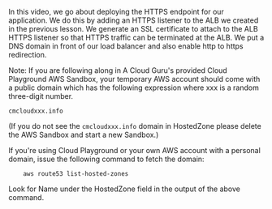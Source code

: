 In this video, we go about deploying the HTTPS endpoint for our application. We do this by adding an HTTPS listener to the ALB we created in the previous lesson. We generate an SSL certificate to attach to the ALB HTTPS listener so that HTTPS traffic can be terminated at the ALB. We put a DNS domain in front of our load balancer and also enable http to https redirection.

Note: If you are following along in A Cloud Guru's provided Cloud Playground AWS Sandbox, your temporary AWS account should come with a public domain which has the following expression where xxx is a random three-digit number.

`cmcloudxxx.info`

(If you do not see the `cmcloudxxx.info` domain in HostedZone please delete the AWS Sandbox and start a new Sandbox.)

If you're using Cloud Playground or your own AWS account with a personal domain, issue the following command to fetch the domain:

```shell
    aws route53 list-hosted-zones
```

Look for Name under the HostedZone field in the output of the above command.  